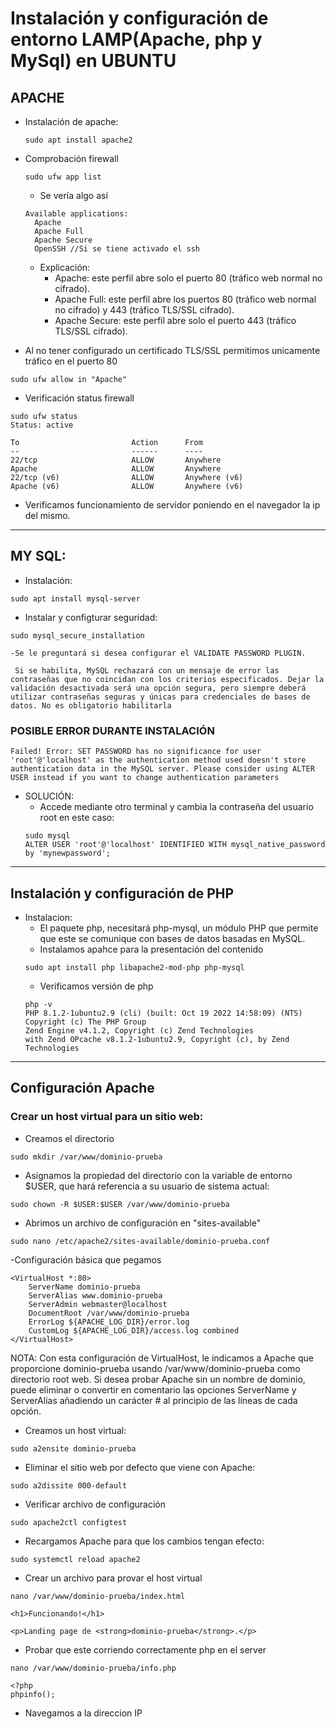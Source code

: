 # Instalación y configuración de entorno LAMP(Apache, php y MySql) en UBUNTU

## APACHE
- Instalación de apache:
  ```
  sudo apt install apache2
  ```
- Comprobación firewall

  ```
  sudo ufw app list
  ```

  - Se vería algo así

  ```
  Available applications:
    Apache
    Apache Full
    Apache Secure
    OpenSSH //Si se tiene activado el ssh
  ```

  - Explicación:
    - Apache: este perfil abre solo el puerto 80 (tráfico web normal no cifrado).
    - Apache Full: este perfil abre los puertos 80 (tráfico web normal no cifrado) y 443 (tráfico TLS/SSL cifrado).
    - Apache Secure: este perfil abre solo el puerto 443 (tráfico TLS/SSL cifrado).

- Al no tener configurado un certificado TLS/SSL permitimos unicamente tráfico en el puerto 80

```
sudo ufw allow in "Apache"
```

- Verificación status firewall

```
sudo ufw status
Status: active

To                         Action      From
--                         ------      ----
22/tcp                     ALLOW       Anywhere
Apache                     ALLOW       Anywhere
22/tcp (v6)                ALLOW       Anywhere (v6)
Apache (v6)                ALLOW       Anywhere (v6)
```
- Verificamos funcionamiento de servidor poniendo en el navegador la ip del mismo.
<hr>

## MY SQL:
- Instalación:
```
sudo apt install mysql-server
```
- Instalar y configturar seguridad:
```
sudo mysql_secure_installation
```
    -Se le preguntará si desea configurar el VALIDATE PASSWORD PLUGIN.

     Si se habilita, MySQL rechazará con un mensaje de error las contraseñas que no coincidan con los criterios especificados. Dejar la validación desactivada será una opción segura, pero siempre deberá utilizar contraseñas seguras y únicas para credenciales de bases de datos. No es obligatorio habilitarla



### POSIBLE ERROR DURANTE INSTALACIÓN
```
Failed! Error: SET PASSWORD has no significance for user 'root'@'localhost' as the authentication method used doesn't store authentication data in the MySQL server. Please consider using ALTER USER instead if you want to change authentication parameters

```
- SOLUCIÓN:
    - Accede mediante otro terminal y cambia la contraseña del usuario root en este caso:
    ```
    sudo mysql
    ALTER USER 'root'@'localhost' IDENTIFIED WITH mysql_native_password by 'mynewpassword';
    ```
<hr>

## Instalación y configuración de PHP
- Instalacion:
    - El paquete php, necesitará php-mysql, un módulo PHP que permite que este se comunique con bases de datos basadas en MySQL.
    - Instalamos apahce para la presentación del contenido
    ```
    sudo apt install php libapache2-mod-php php-mysql
    ```
    - Verificamos versión de php
    ```
    php -v
    PHP 8.1.2-1ubuntu2.9 (cli) (built: Oct 19 2022 14:58:09) (NTS)
    Copyright (c) The PHP Group
    Zend Engine v4.1.2, Copyright (c) Zend Technologies
    with Zend OPcache v8.1.2-1ubuntu2.9, Copyright (c), by Zend Technologies

    ```

<hr>

## Configuración Apache

### Crear un host virtual para un sitio web:
- Creamos el directorio
```
sudo mkdir /var/www/dominio-prueba
```

- Asignamos la propiedad del directorio con la variable de entorno $USER, que hará referencia a su usuario de sistema actual:
```
sudo chown -R $USER:$USER /var/www/dominio-prueba
```

- Abrimos un archivo de configuración en "sites-available"
```
sudo nano /etc/apache2/sites-available/dominio-prueba.conf 
```
-Configuración básica que pegamos

    <VirtualHost *:80>
        ServerName dominio-prueba
        ServerAlias www.dominio-prueba
        ServerAdmin webmaster@localhost
        DocumentRoot /var/www/dominio-prueba
        ErrorLog ${APACHE_LOG_DIR}/error.log
        CustomLog ${APACHE_LOG_DIR}/access.log combined
    </VirtualHost>


NOTA:
Con esta configuración de VirtualHost, le indicamos a Apache que proporcione dominio-prueba usando /var/www/dominio-prueba como directorio root web. Si desea probar Apache sin un nombre de dominio, puede eliminar o convertir en comentario las opciones ServerName y ServerAlias añadiendo un carácter # al principio de las líneas de cada opción.


- Creamos un host virtual:
```
sudo a2ensite dominio-prueba
```

- Eliminar el sitio web por defecto que viene con Apache:
```
sudo a2dissite 000-default
```

- Verificar archivo de configuración
```
sudo apache2ctl configtest
```
- Recargamos Apache para que los cambios tengan efecto:
```
sudo systemctl reload apache2
```

- Crear un archivo para provar el host virtual
```
nano /var/www/dominio-prueba/index.html

<h1>Funcionando!</h1>

<p>Landing page de <strong>dominio-prueba</strong>.</p>
```

- Probar que este corriendo correctamente php en el server 
```
nano /var/www/dominio-prueba/info.php

<?php
phpinfo();

```
- Navegamos a la direccion IP